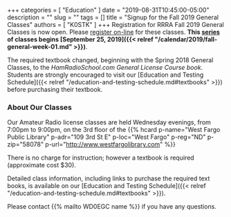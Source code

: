 +++
categories = [ "Education" ]
date = "2019-08-31T10:45:00-05:00"
description = ""
slug = ""
tags = []
title = "Signup for the Fall 2019 General Classes"
authors = [ "K0STK" ]
+++
Registration for RRRA Fall 2019 General Classes is now open. Please
[register on-line](https://www.eventbrite.com/e/general-class-amateur-radio-licence-class-tickets-71153023609)
for these classes. **This [series](/dates/fall-2019-general) of classes begins
[September 25, 2019]({{< relref "/calendar/2019/fall-general-week-01.md" >}})**.

The required textbook changed, beginning with the Spring 2018 General
Classes, to the *HamRadioSchool.com General License Course book*.
Students are strongly encouraged to visit our
[Education and Testing Schedule]({{< relref "/education-and-testing-schedule.md#textbooks" >}})
before purchasing their textbook.

<!--more-->

### About Our Classes

Our Amateur Radio license classes are
held Wednesday evenings, from 7:00pm to 9:00pm, on the 3rd floor of the 
{{% hcard p-name="West Fargo Public Library" p-adr="109 3rd St E" p-loc="West Fargo" p-reg="ND" p-zip="58078" p-url="http://www.westfargolibrary.com" %}}

There is no charge for instruction; however a textbook is required
(approximate cost $30).

Detailed class information, including links to purchase the required
text books, is available on our
[Education and Testing Schedule]({{< relref "/education-and-testing-schedule.md#textbooks" >}}).

Please contact {{% mailto WD0EGC name %}} if you have any questions.
